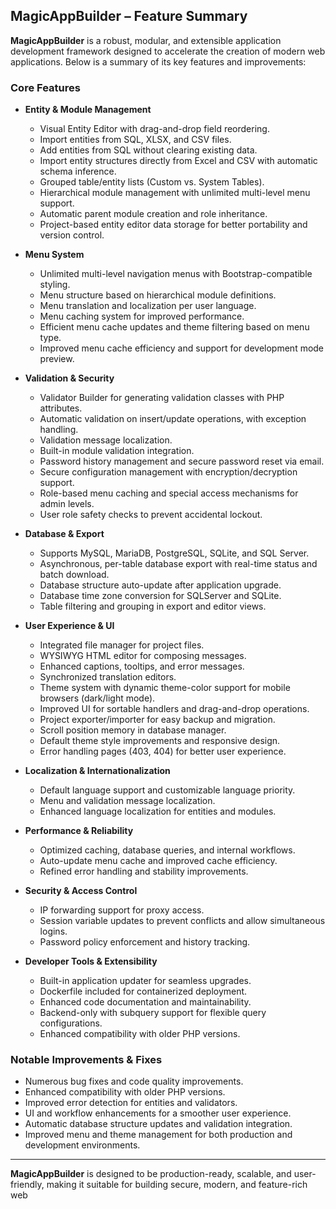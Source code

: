 ## MagicAppBuilder – Feature Summary

**MagicAppBuilder** is a robust, modular, and extensible application development framework designed to accelerate the creation of modern web applications. Below is a summary of its key features and improvements:

### Core Features

- **Entity & Module Management**
  - Visual Entity Editor with drag-and-drop field reordering.
  - Import entities from SQL, XLSX, and CSV files.
  - Add entities from SQL without clearing existing data.
  - Import entity structures directly from Excel and CSV with automatic schema inference.
  - Grouped table/entity lists (Custom vs. System Tables).
  - Hierarchical module management with unlimited multi-level menu support.
  - Automatic parent module creation and role inheritance.
  - Project-based entity editor data storage for better portability and version control.

- **Menu System**
  - Unlimited multi-level navigation menus with Bootstrap-compatible styling.
  - Menu structure based on hierarchical module definitions.
  - Menu translation and localization per user language.
  - Menu caching system for improved performance.
  - Efficient menu cache updates and theme filtering based on menu type.
  - Improved menu cache efficiency and support for development mode preview.

- **Validation & Security**
  - Validator Builder for generating validation classes with PHP attributes.
  - Automatic validation on insert/update operations, with exception handling.
  - Validation message localization.
  - Built-in module validation integration.
  - Password history management and secure password reset via email.
  - Secure configuration management with encryption/decryption support.
  - Role-based menu caching and special access mechanisms for admin levels.
  - User role safety checks to prevent accidental lockout.

- **Database & Export**
  - Supports MySQL, MariaDB, PostgreSQL, SQLite, and SQL Server.
  - Asynchronous, per-table database export with real-time status and batch download.
  - Database structure auto-update after application upgrade.
  - Database time zone conversion for SQLServer and SQLite.
  - Table filtering and grouping in export and editor views.

- **User Experience & UI**
  - Integrated file manager for project files.
  - WYSIWYG HTML editor for composing messages.
  - Enhanced captions, tooltips, and error messages.
  - Synchronized translation editors.
  - Theme system with dynamic theme-color support for mobile browsers (dark/light mode).
  - Improved UI for sortable handlers and drag-and-drop operations.
  - Project exporter/importer for easy backup and migration.
  - Scroll position memory in database manager.
  - Default theme style improvements and responsive design.
  - Error handling pages (403, 404) for better user experience.

- **Localization & Internationalization**
  - Default language support and customizable language priority.
  - Menu and validation message localization.
  - Enhanced language localization for entities and modules.

- **Performance & Reliability**
  - Optimized caching, database queries, and internal workflows.
  - Auto-update menu cache and improved cache efficiency.
  - Refined error handling and stability improvements.

- **Security & Access Control**
  - IP forwarding support for proxy access.
  - Session variable updates to prevent conflicts and allow simultaneous logins.
  - Password policy enforcement and history tracking.

- **Developer Tools & Extensibility**
  - Built-in application updater for seamless upgrades.
  - Dockerfile included for containerized deployment.
  - Enhanced code documentation and maintainability.
  - Backend-only with subquery support for flexible query configurations.
  - Enhanced compatibility with older PHP versions.

### Notable Improvements & Fixes

- Numerous bug fixes and code quality improvements.
- Enhanced compatibility with older PHP versions.
- Improved error detection for entities and validators.
- UI and workflow enhancements for a smoother user experience.
- Automatic database structure updates and validation integration.
- Improved menu and theme management for both production and development environments.

---

**MagicAppBuilder** is designed to be production-ready, scalable, and user-friendly, making it suitable for building secure, modern, and feature-rich web